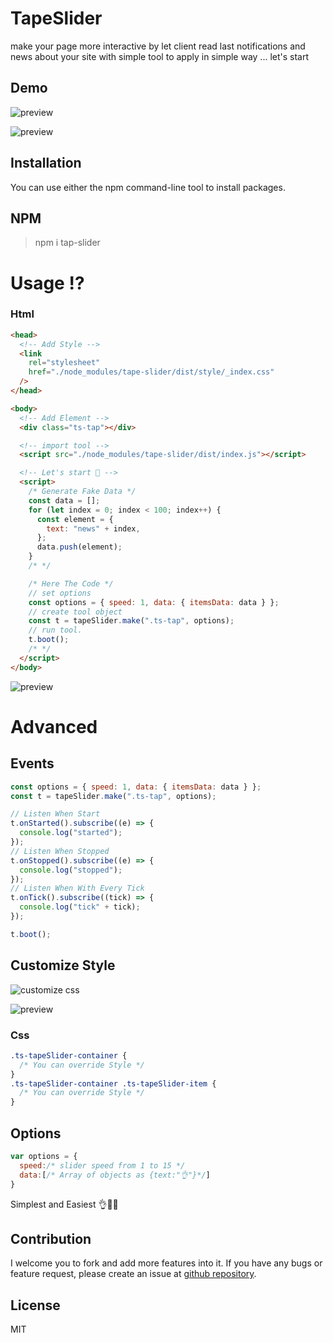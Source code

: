 # TapeSlider

make your page more interactive by let client read last notifications and news about your site
with simple tool to apply in simple way ... let's start
## Demo



![preview](https://lh3.googleusercontent.com/pw/AM-JKLXiXMJOgMqylp7NBDBgAV9bNgu6YeYjGtii42S9MkhS7KYyqXyRqIB2HrFrIO3H7RLkYIpExb8onjX8wxpND6JYzBmBykSEcssM6EqJExf1vAuUPyvoqID-4CJyyOEokrcuKUV28G93RtyqCohjSd7t=w1280-h720-no?authuser=0)

![preview](https://lh3.googleusercontent.com/pw/AM-JKLXqrnZ-u5vS1ijNwgItPhLLilcmAjcagDr4a74KhsPds5jQtiX4tXzg6v34qKs2c6TQVWwRCFoq-QKpxnDwM5s4YYJfiSijetqJUQVoXU9ZqBGgS-TptlfvawxpSzNfN9C_nwe_LL9FAYmTq-cZgTrC=w1280-h720-no?authuser=0)

## Installation
You can use either the npm  command-line tool to install packages.
## NPM

> npm i tap-slider

# Usage ⁉

### Html
```html
<head>
  <!-- Add Style -->
  <link
    rel="stylesheet"
    href="./node_modules/tape-slider/dist/style/_index.css"
  />
</head>

<body>
  <!-- Add Element -->
  <div class="ts-tap"></div>

  <!-- import tool -->
  <script src="./node_modules/tape-slider/dist/index.js"></script>

  <!-- Let's start 👏 -->
  <script>
    /* Generate Fake Data */
    const data = [];
    for (let index = 0; index < 100; index++) {
      const element = {
        text: "news" + index,
      };
      data.push(element);
    }
    /* */

    /* Here The Code */
    // set options
    const options = { speed: 1, data: { itemsData: data } };
    // create tool object
    const t = tapeSlider.make(".ts-tap", options);
    // run tool.
    t.boot();
    /* */
  </script>
</body>
```


![preview](https://lh3.googleusercontent.com/pw/AM-JKLUsTK1L0GGnWwQVFOO8oy2OFCWElc8GSEzf150h_YHiOAPzkKv7eNRZIgzamwrmf1c3X8ln_sbE_P6u14CXSYCDbozXtTlhxNELr8pEJIK3EPpfmw2B_XayjW3LHGsVtqavVB5JxHrwsy-6l-vMYR59=w1920-h582-no?authuser=0)

# Advanced

## Events

```javascript
const options = { speed: 1, data: { itemsData: data } };
const t = tapeSlider.make(".ts-tap", options);

// Listen When Start
t.onStarted().subscribe((e) => {
  console.log("started");
});
// Listen When Stopped
t.onStopped().subscribe((e) => {
  console.log("stopped");
});
// Listen When With Every Tick
t.onTick().subscribe((tick) => {
  console.log("tick" + tick);
});

t.boot();
```

## Customize Style

![customize css](https://lh3.googleusercontent.com/pw/AM-JKLUgyA_iovZO41YxWG2a-m93SB6IbBICxm2THqyoqhxdpmG_5ufXgZg6wB2WNDgKPH18UXhZy7rhNnKUPZrUUmbAlE1cPw9fWxR4to4KlB64QVtsYhYAOfryFbGC8lfQtG-lKJWCvNu91zzaSG4e6LMV=w952-h864-no?authuser=0)

![preview](https://lh3.googleusercontent.com/pw/AM-JKLUsTK1L0GGnWwQVFOO8oy2OFCWElc8GSEzf150h_YHiOAPzkKv7eNRZIgzamwrmf1c3X8ln_sbE_P6u14CXSYCDbozXtTlhxNELr8pEJIK3EPpfmw2B_XayjW3LHGsVtqavVB5JxHrwsy-6l-vMYR59=w1920-h582-no?authuser=0)

### Css
```css
.ts-tapeSlider-container {
  /* You can override Style */
}
.ts-tapeSlider-container .ts-tapeSlider-item {
  /* You can override Style */
}
```

## Options

```javascript
var options = {
  speed:/* slider speed from 1 to 15 */
  data:[/* Array of objects as {text:"👌"}*/]
}
```

Simplest and Easiest 👌💖👏

## Contribution

I welcome you to fork and add more features into it. If you have any bugs or feature request, please create an issue at [github repository](https://github.com/mahmoudshahin1111/tape-slider/issues).

## License

MIT